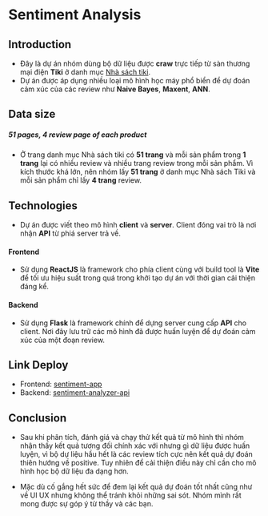 # Sentiment Analysis

## Introduction

- Đây là dự án nhóm dùng bộ dữ liệu được **craw** trực tiếp từ sàn thương mại điện **Tiki** ở danh mục [Nhà sách tiki](https://tiki.vn/nha-sach-tiki/c8322).
- Dự án được áp dụng nhiều loại mô hình học máy phổ biển để dự đoán cảm xúc của các review như **Naive Bayes**, **Maxent**, **ANN**.

## Data size

##### 51 pages, 4 review page of each product

- Ở trang danh mục Nhà sách tiki có **51 trang** và mỗi sản phẩm trong **1 trang** lại có nhiều review và nhiều trang review trong mỗi sản phẩm. Vì kích thước khá lớn, nên nhóm lấy **51 trang** ở danh mục Nhà sách Tiki và mỗi sản phẩm chỉ lấy **4 trang** review.

## Technologies

- Dự án được viết theo mô hình **client** và **server**. Client đóng vai trò là nơi nhận **API** từ phiá server trả về.

#### Frontend

- Sử dụng **ReactJS** là framework cho phía client cùng với build tool là **Vite** để tối ưu hiệu suất trong quá trong khởi tạo dự án với thời gian cải thiện đáng kể.

#### Backend

- Sử dụng **Flask** là framework chính để dựng server cung cấp **API** cho client. Nơi đây lưu trữ các mô hình đã được huấn luyện để dự đoán cảm xúc của một đoạn review.

## Link Deploy

- Frontend: [sentiment-app](https://sentiment-analyzer-app.vercel.app/)
- Backend: [sentiment-analyzer-api](https://sentiment-analysis-api-aqfj.onrender.com)

## Conclusion

- Sau khi phân tích, đánh giá và chạy thử kết quả từ mô hình thì nhóm nhận thấy kết quả tương đối chính xác với nhưng gì dữ liệu được huấn luyện, vì bộ dự liệu hầu hết là các review tích cực nên kết quả dự đoán thiên hướng về positive. Tuy nhiên để cải thiện điều này chỉ cần cho mô hình học bộ dữ liệu đa dạng hơn.

- Mặc dù cố gắng hết sức để đem lại kết quả dự đoán tốt nhất cũng như về UI UX nhưng không thể tránh khỏi những sai sót. Nhóm mình rất mong được sự góp ý từ thầy và các bạn.
